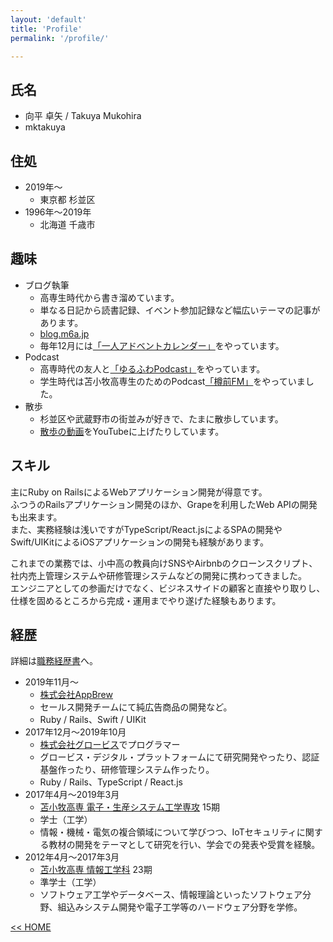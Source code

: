 ```yaml
---
layout: 'default'
title: 'Profile'
permalink: '/profile/'

---
```


## 氏名

* 向平 卓矢 / Takuya Mukohira
* mktakuya


## 住処

* 2019年〜
  * 東京都 杉並区
* 1996年〜2019年
  * 北海道 千歳市


## 趣味

* ブログ執筆
  * 高専生時代から書き溜めています。
  * 単なる日記から読書記録、イベント参加記録など幅広いテーマの記事があります。
  * [blog.m6a.jp](https://blog.m6a.jp)
  * 毎年12月には[「一人アドベントカレンダー」](/adventar/)をやっています。
* Podcast
  * 高専時代の友人と[「ゆるふわPodcast」](https://yuru28.com/)をやっています。
  * 学生時代は苫小牧高専生のためのPodcast[「樽前FM」](https://tarumaefm.com)をやっていました。
* 散歩
  * 杉並区や武蔵野市の街並みが好きで、たまに散歩しています。
  * [散歩の動画](https://www.youtube.com/watch?v=ZOr8DtOtNPw)をYouTubeに上げたりしています。


## スキル

主にRuby on RailsによるWebアプリケーション開発が得意です。  
ふつうのRailsアプリケーション開発のほか、Grapeを利用したWeb APIの開発も出来ます。  
また、実務経験は浅いですがTypeScript/React.jsによるSPAの開発やSwift/UIKitによるiOSアプリケーションの開発も経験があります。

これまでの業務では、小中高の教員向けSNSやAirbnbのクローンスクリプト、社内売上管理システムや研修管理システムなどの開発に携わってきました。  
エンジニアとしての参画だけでなく、ビジネスサイドの顧客と直接やり取りし、仕様を固めるところから完成・運用までやり遂げた経験もあります。


## 経歴

詳細は[職務経歴書](/resume.pdf)へ。

* 2019年11月〜
  * [株式会社AppBrew](https://appbrew.io/)
  * セールス開発チームにて純広告商品の開発など。
  * Ruby / Rails、Swift / UIKit
* 2017年12月〜2019年10月
  * [株式会社グロービス](https://www.globis.co.jp/)でプログラマー
  * グロービス・デジタル・プラットフォームにて研究開発やったり、認証基盤作ったり、研修管理システム作ったり。
  * Ruby / Rails、TypeScript / React.js
* 2017年4月〜2019年3月
  * [苫小牧高専 電子・生産システム工学専攻](https://www.tomakomai-ct.ac.jp/dep/major) 15期
  * 学士（工学）
  * 情報・機械・電気の複合領域について学びつつ、IoTセキュリティに関する教材の開発をテーマとして研究を行い、学会での発表や受賞を経験。
* 2012年4月〜2017年3月
  * [苫小牧高専 情報工学科](https://www.tomakomai-ct.ac.jp/dep/jo) 23期
  * 準学士（工学）
  * ソフトウェア工学やデータベース、情報理論といったソフトウェア分野、組込みシステム開発や電子工学等のハードウェア分野を学修。

<div>
  <a href="/">&lt;&lt; HOME</a>
</div>

